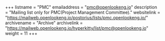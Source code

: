 +++
listname = "PMC"
emailaddress = "pmc@openlookeng.io"
description = "Mailing list only for PMC(Project Management Committee)."
websitelink = "https://mailweb.openlookeng.io/postorius/lists/pmc.openlookeng.io/"
archivename = "Archive"
archivelink = "https://mailweb.openlookeng.io/hyperkitty/list/pmc@openlookeng.io"
weight = 11
+++